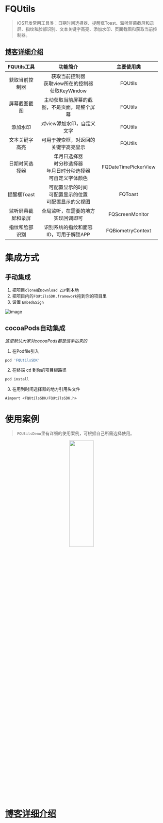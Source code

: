# FQUtils
> iOS开发常用工具类：日期时间选择器、提醒框Toast、监听屏幕截屏和录屏、指纹和脸部识别、文本关键字高亮、添加水印、页面截图和获取当前控制器。

## [博客详细介绍](https://wuwufq.blog.csdn.net/)

FQUtils工具 | 功能简介 | 主要使用类
| :--: | :--: | :--: |
获取当前控制器 | 获取当前控制器<br>获取view所在的控制器<br>获取KeyWindow | FQUtils
屏幕截图截图 | 主动获取当前屏幕的截图，不是页面，是整个屏幕 | FQUtils
添加水印 | 对view添加水印，自定义文字 | FQUtils
文本关键字高亮 | 可用于搜索框，对返回的关键字高亮显示 | FQUtils
日期时间选择器 | 年月日选择器<br>时分秒选择器<br>年月日时分秒选择器<br>可自定义字体颜色 | FQDateTimePickerView
提醒框Toast | 可配置显示的时间<br>可配置显示的位置<br>可配置显示的父视图 | FQToast
监听屏幕截屏和录屏 | 全局监听，在需要的地方实现回调即可 | FQScreenMonitor
指纹和脸部识别 | 识别系统的指纹和面容ID，可用于解锁APP | FQBiometryContext

# 集成方式
## 手动集成
1. 把项目`clone`或`Download ZIP`到本地
2. 把项目内的`FQUtilsSDK.framework`拖到你的项目里
3. 设置 `Embed&Sign`

![image](https://user-images.githubusercontent.com/23627803/125395602-fc978c80-e3dd-11eb-9ddc-91888041af52.png)


## cocoaPods自动集成
_这里默认大家对cocoaPods都是信手拈来的_
1. 在Podfile引入
```bash
pod 'FQUtilsSDK'
```
2. 在终端 cd 到你的项目根路径
```bash
pod install
```
3. 在用到时间选择器的地方引用头文件
```object-c
#import <FQUtilsSDK/FQUtilsSDK.h>
```
# 使用案例
> `FQUtilsDemo`里有详细的使用案例，可根据自己所需选择使用。

<div  align = 'center' >
<img src="https://user-images.githubusercontent.com/23627803/125396584-52b8ff80-e3df-11eb-90b5-b55af102e5a0.gif" width = 40% height = 30% >
</div>


# [博客详细介绍](https://wuwufq.blog.csdn.net/)


